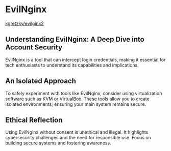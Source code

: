 # EvilNginx

[kgretzky/evilginx2](https://github.com/kgretzky/evilginx2)

## Understanding EvilNginx: A Deep Dive into Account Security

EvilNginx is a tool that can intercept login credentials, making it essential for tech enthusiasts to understand its capabilities and implications.

## An Isolated Approach

To safely experiment with tools like EvilNginx, consider using virtualization software such as KVM or VirtualBox. These tools allow you to create isolated environments, ensuring your main system remains secure.

## Ethical Reflection

Using EvilNginx without consent is unethical and illegal. It highlights cybersecurity challenges and the need for responsible use. Focus on building secure systems and fostering awareness.
